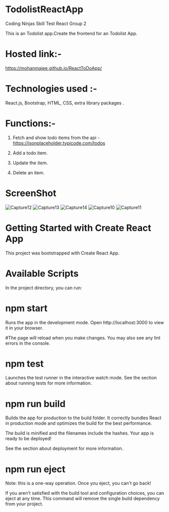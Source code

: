 # TodolistReactApp
Coding Ninjas Skill Test React Group 2

This is an Todolist app.Create the frontend for an Todolist App.

# Hosted link:-
https://mohanmajee.github.io/ReactToDoApp/

# Technologies used :- 
React.js, Bootstrap, HTML, CSS, extra library packages . 
# Functions:-
1. Fetch and show todo items from the api - https://jsonplaceholder.typicode.com/todos

2. Add a todo item.

3. Update the item.

4. Delete an item.

# ScreenShot
![Capture12](https://user-images.githubusercontent.com/66526101/218799726-020c0c61-0459-478f-9577-db12f7cbb2ee.PNG)
![Capture13](https://user-images.githubusercontent.com/66526101/218799740-fc8653e0-0ad5-4152-8084-e2f4ea770d19.PNG)
![Capture14](https://user-images.githubusercontent.com/66526101/218799746-4d87151c-024b-45c7-8888-f84a785bbfd6.PNG)
![Capture10](https://user-images.githubusercontent.com/66526101/218799754-250c55fe-750a-46aa-a1e1-fdcf3f8d6325.PNG)
![Capture11](https://user-images.githubusercontent.com/66526101/218799761-997ccc7d-a486-4160-a8df-f52ae682a0cf.PNG)


# Getting Started with Create React App
This project was bootstrapped with Create React App.

# Available Scripts
In the project directory, you can run:

# npm start
Runs the app in the development mode.
Open http://localhost:3000 to view it in your browser.

#The page will reload when you make changes.
You may also see any lint errors in the console.

# npm test
Launches the test runner in the interactive watch mode.
See the section about running tests for more information.

# npm run build
Builds the app for production to the build folder.
It correctly bundles React in production mode and optimizes the build for the best performance.

The build is minified and the filenames include the hashes.
Your app is ready to be deployed!

See the section about deployment for more information.

# npm run eject
Note: this is a one-way operation. Once you eject, you can't go back!

If you aren't satisfied with the build tool and configuration choices, you can eject at any time. This command will remove the single build dependency from your project.
